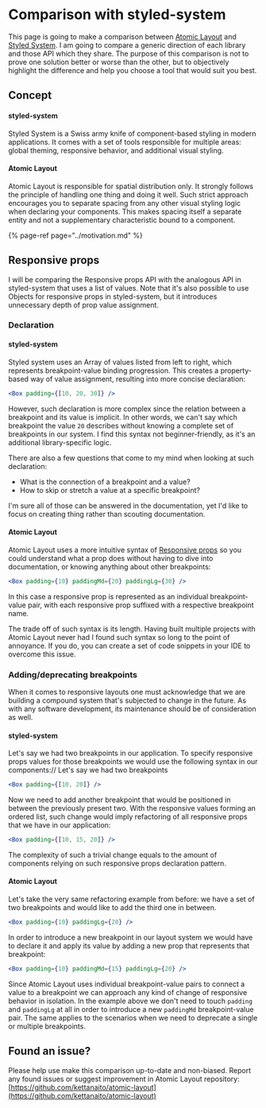 # Comparison with styled-system

This page is going to make a comparison between [Atomic Layout](https://github.com/kettanaito/atomic-layout) and [Styled System](https://github.com/styled-system/styled-system). I am going to compare a generic direction of each library and those API which they share.  The purpose of this comparison is not to prove one solution better or worse than the other, but to objectively highlight the difference and help you choose a tool that would suit you best.

## Concept

#### styled-system

Styled System is a Swiss army knife of component-based styling in modern applications. It comes with a set of tools responsible for multiple areas: global theming, responsive behavior, and additional visual styling.

#### Atomic Layout

Atomic Layout is responsible for spatial distribution only. It strongly follows the principle of handling one thing and doing it well. Such strict approach encourages you to separate spacing from any other visual styling logic when declaring your components. This makes spacing itself a separate entity and not a supplementary characteristic bound to a component.

{% page-ref page="../motivation.md" %}

## Responsive props

I will be comparing the Responsive props API with the analogous API in styled-system that uses a list of values. Note that it's also possible to use Objects for responsive props in styled-system, but it introduces unnecessary depth of prop value assignment.

### Declaration

#### styled-system

Styled system uses an Array of values listed from left to right, which represents breakpoint-value binding progression. This creates a property-based way of value assignment, resulting into more concise declaration:

```jsx
<Box padding={[10, 20, 30]} />
```

However, such declaration is more complex since the relation between a breakpoint and its value is implicit. In other words, we can't say which breakpoint the value `20` describes without knowing a complete set of breakpoints in our system. I find this syntax not beginner-friendly, as it's an additional library-specific logic.

There are also a few questions that come to my mind when looking at such declaration:

* What is the connection of a breakpoint and a value?
* How to skip or stretch a value at a specific breakpoint?

I'm sure all of those can be answered in the documentation, yet I'd like to focus on creating thing rather than scouting documentation.

#### Atomic Layout

Atomic Layout uses a more intuitive syntax of [Responsive props](../fundamentals/responsive-props.md) so you could understand what a prop does without having to dive into documentation, or knowing anything about other breakpoints:

```jsx
<Box padding={10} paddingMd={20} paddingLg={30} />
```

In this case a responsive prop is represented as an individual breakpoint-value pair, with each responsive prop suffixed with a respective breakpoint name.

The trade off of such syntax is its length. Having built multiple projects with Atomic Layout never had I found such syntax so long to the point of annoyance. If you do, you can create a set of code snippets in your IDE to overcome this issue.

### Adding/deprecating breakpoints

When it comes to responsive layouts one must acknowledge that we are building a compound system that's subjected to change in the future. As with any software development, its maintenance should be of consideration as well.

#### styled-system

Let's say we had two breakpoints in our application. To specify responsive props values for those breakpoints we would use the following syntax in our components:// Let's say we had two breakpoints

```jsx
<Box padding={[10, 20]} />
```

Now we need to add another breakpoint that would be positioned in between the previously present two. With the responsive values forming an ordered list, such change would imply refactoring of all responsive props that we have in our application:

```jsx
<Box padding={[10, 15, 20]} />
```

The complexity of such a trivial change equals to the amount of components relying on such responsive props declaration pattern. 

#### Atomic Layout

Let's take the very same refactoring example from before: we have a set of two breakpoints and would like to add the third one in between.

```jsx
<Box padding={10} paddingLg={20} />
```

In order to introduce a new breakpoint in our layout system we would have to declare it and apply its value by adding a new prop that represents that breakpoint:

```jsx
<Box padding={10} paddingMd={15} paddingLg={20} />
```

Since Atomic Layout uses individual breakpoint-value pairs to connect a value to a breakpoint we can approach any kind of change of responsive behavior in isolation. In the example above we don't need to touch `padding` and `paddingLg` at all in order to introduce a new `paddingMd` breakpoint-value pair. The same applies to the scenarios when we need to deprecate a single or multiple breakpoints.

## Found an issue?

Please help use make this comparison up-to-date and non-biased. Report any found issues or suggest improvement in Atomic Layout repository: [https://github.com/kettanaito/atomic-layout](https://github.com/kettanaito/atomic-layout)

